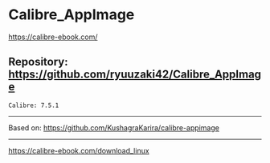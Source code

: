 
# Calibre_AppImage
https://calibre-ebook.com/

## Repository: https://github.com/ryuuzaki42/Calibre_AppImage
    Calibre: 7.5.1

---
Based on: https://github.com/KushagraKarira/calibre-appimage

---
https://calibre-ebook.com/download_linux
